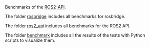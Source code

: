 Benchmarks of the [ROS2-API](https://github.com/Mesnero/rosbco).

The folder [rosbridge](https://github.com/Mesnero/benchmarks_rosbco/tree/main/rosbridge) includes all benchmarks for rosbridge. 

The folder [ros2_api](https://github.com/Mesnero/benchmarks_rosbco/tree/main/ros2_api) includes all benchmarks for the ROS2 API.

The folder [benchmark](https://github.com/Mesnero/benchmarks_rosbco/tree/main/benchmark) includes all the results of the tests with Python scripts to visualize them.

